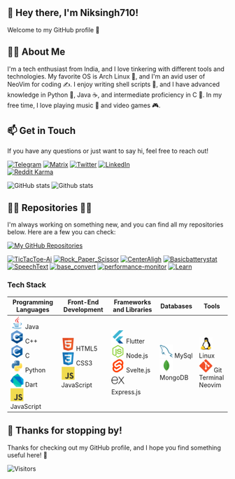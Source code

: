 ## 👋 Hey there, I'm Niksingh710!

Welcome to my GitHub profile 🎉

## 👨‍💻 About Me

I'm a tech enthusiast from India, and I love tinkering with different tools and technologies. My favorite OS is Arch Linux 🐧, and I'm an avid user of NeoVim for coding ✍️. I enjoy writing shell scripts 🐚, and I have advanced knowledge in Python 🐍, Java ☕, and intermediate proficiency in C 🤖. In my free time, I love playing music 🎸 and video games 🎮.

## 📫 Get in Touch

If you have any questions or just want to say hi, feel free to reach out! 

[![Telegram](https://img.shields.io/badge/-Telegram-blue?style=flat-square&logo=telegram&logoColor=white&link=https://t.me/niksingh710/)](https://t.me/niksingh710/)
[![Matrix](https://img.shields.io/badge/-Matrix-black?style=flat-square&logo=matrix&logoColor=white&link=https://matrix.to/#/@niksingh710:matrix.org)](https://matrix.to/#/@niksingh710:matrix.org)
[![Twitter](https://img.shields.io/badge/-Twitter-blue?style=flat-square&logo=twitter&logoColor=white&link=https://twitter.com/niksingh710/)](https://twitter.com/niksingh710/)
[![LinkedIn](https://img.shields.io/badge/-LinkedIn-blue?style=flat-square&logo=linkedin&logoColor=white&link=https://www.linkedin.com/in/niksingh710/)](https://www.linkedin.com/in/niksingh710/)
<br>
[![Reddit Karma](https://img.shields.io/reddit/user-karma/combined/niksingh710?label=karma&logo=reddit)](https://reddit.com/u/niksingh710)


![GitHub stats](https://github-readme-stats.vercel.app/api?username=niksingh710&show_icons=true&theme=dark)
![Github stats](https://github-readme-stats.vercel.app/api/top-langs/?username=niksingh710&show_icons=true&layout=compact&langs_count=16&theme=dark)
## 👨‍💻 Repositories 👨‍💻

I'm always working on something new, and you can find all my repositories below. Here are a few you can check:

[![My GitHub Repositories](https://img.shields.io/badge/My%20GitHub%20Repositories-See%20them%20all-black?style=for-the-badge&logo=github)](https://github.com/niksingh710?tab=repositories)

[![TicTacToe-Ai](https://github-readme-stats.vercel.app/api/pin/?username=niksingh710&repo=TicTacToe-Ai&theme=dark&border_color=#fff&border_radius=10)](https://github.com/niksingh710/TicTacToe-Ai)
[![Rock_Paper_Scissor](https://github-readme-stats.vercel.app/api/pin/?username=niksingh710&repo=Rock_Paper_Scissor&theme=dark&border_color=#fff&border_radius=10)](https://github.com/niksingh710/Rock_Paper_Scissor)
[![CenterAligh](https://github-readme-stats.vercel.app/api/pin/?username=niksingh710&repo=center-align&theme=dark&border_color=#fff&border_radius=10)](https://github.com/niksingh710/center-align)
[![Basicbatterystat](https://github-readme-stats.vercel.app/api/pin/?username=niksingh710&repo=basic-battery-stat&theme=dark&border_color=#fff&border_radius=10)](https://github.com/niksingh710/basic-battery-stat) 
[![SpeechText](https://github-readme-stats.vercel.app/api/pin/?username=niksingh710&repo=SpeechText&theme=dark&border_color=#fff&border_radius=10)](https://github.com/niksingh710/SpeechText) 
[![base_convert](https://github-readme-stats.vercel.app/api/pin/?username=niksingh710&repo=base_convert&theme=dark&border_color=#fff&border_radius=10)](https://github.com/niksingh710/base_convert) 
[![performance-monitor](https://github-readme-stats.vercel.app/api/pin/?username=niksingh710&repo=performance-monitor&theme=dark&border_color=#fff&border_radius=10)](https://github.com/niksingh710/performance-monitor)
[![Learn](https://github-readme-stats.vercel.app/api/pin/?username=niksingh710&repo=Learn&theme=dark&border_color=#fff&border_radius=10)](https://github.com/niksingh710/Learn)

### Tech Stack

|Programming Languages |Front-End Development   |Frameworks and Libraries |Databases |Tools    |
|----------------------|------------------------|--------------------------|----------|---------|
|<img src="https://raw.githubusercontent.com/devicons/devicon/master/icons/java/java-original.svg" alt="Java" width="30" height="30"/> Java<br><img src="https://raw.githubusercontent.com/devicons/devicon/master/icons/cplusplus/cplusplus-original.svg" alt="C++" width="30" height="30"/> C++<br><img src="https://raw.githubusercontent.com/devicons/devicon/master/icons/c/c-original.svg" alt="C" width="30" height="30"/> C<br><img src="https://raw.githubusercontent.com/devicons/devicon/master/icons/python/python-original.svg" alt="Python" width="30" height="30"/> Python<br><img src="https://raw.githubusercontent.com/devicons/devicon/master/icons/dart/dart-original.svg" alt="Dart" width="30" height="30"/> Dart<br><img src="https://raw.githubusercontent.com/devicons/devicon/master/icons/javascript/javascript-original.svg" alt="JavaScript" width="30" height="30"/> JavaScript   |<img src="https://raw.githubusercontent.com/devicons/devicon/master/icons/html5/html5-original.svg" alt="HTML5" width="30" height="30"/> HTML5<br><img src="https://raw.githubusercontent.com/devicons/devicon/master/icons/css3/css3-original.svg" alt="CSS3" width="30" height="30"/> CSS3<br><img src="https://raw.githubusercontent.com/devicons/devicon/master/icons/javascript/javascript-original.svg" alt="JavaScript" width="30" height="30"/> JavaScript |<img src="https://raw.githubusercontent.com/devicons/devicon/master/icons/flutter/flutter-original.svg" alt="Flutter" width="30" height="30"/> Flutter<br><img src="https://raw.githubusercontent.com/devicons/devicon/master/icons/nodejs/nodejs-original.svg" alt="Node.js" width="30" height="30"/> Node.js<br><img src="https://raw.githubusercontent.com/devicons/devicon/master/icons/svelte/svelte-original.svg" alt="Svelte.js" width="30" height="30"/> Svelte.js<br><img src="https://raw.githubusercontent.com/devicons/devicon/master/icons/express/express-original.svg" alt="Express.js" width="30" height="30"/> Express.js  |<img src="https://raw.githubusercontent.com/devicons/devicon/master/icons/mysql/mysql-original.svg" alt="mysql" width="30" height="30"/> MySql <br><img src="https://raw.githubusercontent.com/devicons/devicon/master/icons/mongodb/mongodb-original.svg" alt="MongoDB" width="30" height="30"/> MongoDB   |<img src="https://raw.githubusercontent.com/devicons/devicon/master/icons/linux/linux-original.svg" alt="Linux" width="30" height="30"/> Linux<br><img src="https://raw.githubusercontent.com/devicons/devicon/master/icons/git/git-original.svg" alt="Git" width="30" height="30"/> Git<br>Terminal<br>Neovim|

## 🎉 Thanks for stopping by!

Thanks for checking out my GitHub profile, and I hope you find something useful here! 🙌
<br>

![Visitors](https://visitor-badge.glitch.me/badge?page_id=niksingh710.niksingh710&label=Total%20Visitors&style=flat-square&color=blue)

